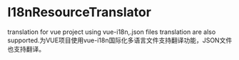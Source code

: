 # I18nResourceTranslator
translation for vue project using vue-i18n,.json files translation are also supported.为VUE项目使用vue-i18n国际化多语言文件支持翻译功能，JSON文件也支持翻译。
